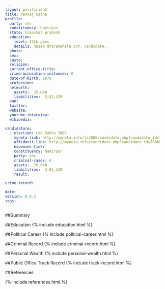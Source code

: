 ```yaml
---
layout: politician2
title: Pankaj Katna
profile: 
  party: shs
  constituency: hamirpur
  state: himachal pradesh
  education: 
    level: 12th pass
    details: hpseb dharamshala pvt. candidate.
  photo: 
  sex: 
  caste: 
  religion: 
  current-office-title: 
  crime-accusation-instances: 0
  date-of-birth: 1979
  profession: 
  networth: 
    assets:  35,048
    liabilities:  3,01,329
  pan: 
  twitter: 
  website: 
  youtube-interview: 
  wikipedia: 

candidature: 
  - election: Lok Sabha 2009
    myneta-link: http://myneta.info/ls2009/candidate.php?candidate_id=7836
    affidavit-link: http://myneta.info/candidate.php?candidate_id=7836&scan=original
    expenses-link: 
    constituency: hamirpur 
    party: shs
    criminal-cases: 0
    assets:  35,048
    liabilities:  3,01,329
    result:  

crime-record: 

date: 
version: 0.0.5
tags: 
---
```

##Summary


##Education
{% include education.html %}


##Political Career
{% include political-career.html %}


##Criminal Record
{% include criminal-record.html %}


##Personal Wealth
{% include personal-wealth.html %}


##Public Office Track Record
{% include track-record.html %}


##References


{% include references.html %}